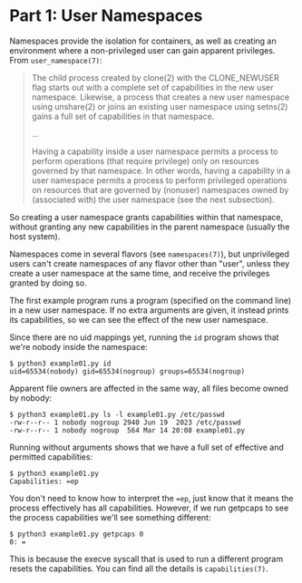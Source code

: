 # Part 1: User Namespaces

Namespaces provide the isolation for containers, as well as creating an
environment where a non-privileged user can gain apparent privileges. From
`user_namespace(7)`:

> The child process created by clone(2) with the CLONE_NEWUSER flag starts out
> with a complete set of capabilities in the new user namespace.  Likewise, a
> process that creates a new user namespace using unshare(2) or joins an
> existing user namespace using setns(2) gains a full set of capabilities in
> that namespace.
> 
> ...
> 
> Having a capability inside a user namespace permits a process to perform
> operations (that require privilege) only on resources governed by that
> namespace.  In other words, having a capability in a user namespace permits a
> process to perform privileged operations on resources that are governed by
> (nonuser) namespaces owned by (associated with) the user namespace (see the
> next subsection).

So creating a user namespace grants capabilities within that namespace, without
granting any new capabilities in the parent namespace (usually the host system).

Namespaces come in several flavors (see `namespaces(7)`), but unprivileged users
can't create namespaces of any flavor other than "user", unless they create a
user namespace at the same time, and receive the privileges granted by doing
so.

The first example program runs a program (specified on the command line) in a
new user namespace. If no extra arguments are given, it instead prints its
capabilities, so we can see the effect of the new user namespace.

Since there are no uid mappings yet, running the `id` program shows that we're
nobody inside the namespace:

    $ python3 example01.py id
    uid=65534(nobody) gid=65534(nogroup) groups=65534(nogroup)

Apparent file owners are affected in the same way, all files become owned by
nobody:

    $ python3 example01.py ls -l example01.py /etc/passwd
    -rw-r--r-- 1 nobody nogroup 2940 Jun 19  2023 /etc/passwd
    -rw-r--r-- 1 nobody nogroup  564 Mar 14 20:08 example01.py

Running without arguments shows that we have a full set of effective and
permitted capabilities:

    $ python3 example01.py
    Capabilities: =ep

You don't need to know how to interpret the `=ep`, just know that it means the
process effectively has all capabilities. However, if we run getpcaps to see the
process capabilities we'll see something different:

    $ python3 example01.py getpcaps 0
    0: =

This is because the execve syscall that is used to run a different program
resets the capabilities. You can find all the details is `capabilities(7)`.
